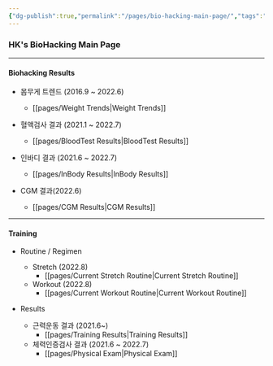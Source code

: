 ```yaml
---
{"dg-publish":true,"permalink":"/pages/bio-hacking-main-page/","tags":"gardenEntry","dgHomeLink":true,"dgPassFrontmatter":false}
---
```



### HK's BioHacking Main Page



<div style="page-break-after: always;"></div>

---

#### Biohacking Results

- 몸무게 트렌드 (2016.9 ~ 2022.6)
	- [[pages/Weight Trends|Weight Trends]]
- 혈액검사 결과 (2021.1 ~ 2022.7)
	- [[pages/BloodTest Results|BloodTest Results]]

- 인바디 결과 (2021.6 ~ 2022.7)
	- [[pages/InBody Results|InBody Results]]
- CGM 결과(2022.6)
	- [[pages/CGM Results|CGM Results]]


<div style="page-break-after: always;"></div>

---

#### Training 
- Routine / Regimen
	- Stretch (2022.8)
		- [[pages/Current Stretch Routine|Current Stretch Routine]]
	- Workout (2022.8)
		- [[pages/Current Workout Routine|Current Workout Routine]]

- Results
	- 근력운동 결과 (2021.6~)
		- [[pages/Training Results|Training Results]]
	- 체력인증검사 결과 (2021.6 ~ 2022.7)
		- [[pages/Physical Exam|Physical Exam]]

